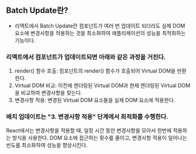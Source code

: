 ## Batch Update란?
- 리액트에서 Batch Update란 컴포넌트가 여러 번 업데이트 되더라도 실제 DOM 요소에 변경사항을 적용하는 것을 최소화하여 애플리케이션의 성능을 최적화하는 기능이다.

### 리액트에서 컴포넌트가 업데이트되면 아래와 같은 과정을 거친다.
1. render() 함수 호출: 컴포넌트의 render() 함수가 호출되어 Virtual DOM을 반환한다.
2. Virtual DOM 비교: 이전에 렌더링된 Virtual DOM과 현재 렌더링된 Virtual DOM을 비교하여 변경사항을 찾는다.
3. 변경사항 적용: 변경된 Virtual DOM 요소들을 실제 DOM 요소에 적용한다.

### 배치 업데이트는  "3. 변경사항 적용" 단계에서 최적화를 수행한다.
React에서는 변경사항을 적용할 때, 일정 시간 동안 변경사항을 모아서 한번에 적용하는 방식을 사용한다.
DOM 요소에 접근하는 횟수를 줄이고, 변경사항 적용이 일어나는 빈도를 최소화하여 성능을 향상시킨다.
